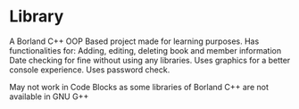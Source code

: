 # Library
A Borland C++ OOP Based project made for learning purposes.
Has functionalities for:
Adding, editing, deleting book and member information
Date checking for fine without using any libraries.
Uses graphics for a better console experience.
Uses password check.

May not work in Code Blocks as some libraries of Borland C++ are not available in GNU G++

